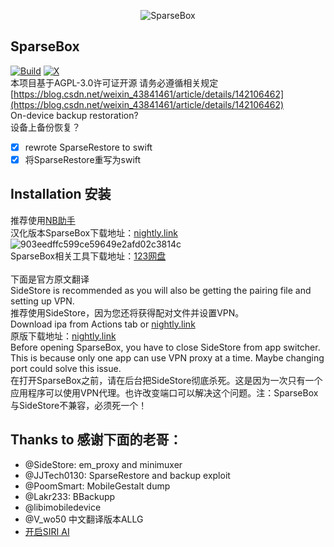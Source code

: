 <p align="center">
  <img src="https://socialify.git.ci/136478738/SparseBox/image?description=1&descriptionEditable=ALLG%E6%B1%89%E5%8C%96&font=Bitter&forks=1&issues=1&language=1&name=1&owner=1&pattern=Floating%20Cogs&pulls=1&stargazers=1&theme=Auto" alt="SparseBox"/> 
</p>

## SparseBox

[![Build](https://github.com/136478738/SparseBox/actions/workflows/Build.yml/badge.svg?branch=main)](https://github.com/136478738/SparseBox/actions/workflows/Build.yml)
[![X](https://img.shields.io/twitter/follow/V_wo50)](https://x.com/V_wo50)
<br>本项目基于AGPL-3.0许可证开源 请务必遵循相关规定[https://blog.csdn.net/weixin_43841461/article/details/142106462](https://blog.csdn.net/weixin_43841461/article/details/142106462)
<br>On-device backup restoration?
<br>设备上备份恢复？
- [x] rewrote SparseRestore to swift
- [x] 将SparseRestore重写为swift

## Installation 安装
推荐使用[NB助手](https://nbtool8.com/index.html)
<br>汉化版本SparseBox下载地址：[nightly.link](https://nightly.link/136478738/SparseBox/workflows/Build/main/artifact.zip)
![903eedffc599ce59649e2afd02c3814c](https://github.com/user-attachments/assets/c92443a9-9b1b-41c7-b81c-69a1f4562a64)
<br>SparseBox相关工具下载地址：[123网盘](https://www.123pan.com/s/OnUlVv-yxeU3)
<br><br>下面是官方原文翻译
<br>SideStore is recommended as you will also be getting the pairing file and setting up VPN.
<br>推荐使用SideStore，因为您还将获得配对文件并设置VPN。
<br>Download ipa from Actions tab or [nightly.link](https://nightly.link/khanhduytran0/SparseBox/workflows/build/main/artifact.zip)
<br>原版下载地址：[nightly.link](https://nightly.link/khanhduytran0/SparseBox/workflows/build/main/artifact.zip)
<br>Before opening SparseBox, you have to close SideStore from app switcher. This is because only one app can use VPN proxy at a time. Maybe changing port could solve this issue.
<br>在打开SparseBox之前，请在后台把SideStore彻底杀死。这是因为一次只有一个应用程序可以使用VPN代理。也许改变端口可以解决这个问题。注：SparseBox与SideStore不兼容，必须死一个！
## Thanks to 感谢下面的老哥：
- @SideStore: em_proxy and minimuxer
- @JJTech0130: SparseRestore and backup exploit
- @PoomSmart: MobileGestalt dump
- @Lakr233: BBackupp
- @libimobiledevice
- @V_wo50 中文翻译版本ALLG
- [开启SIRI AI](https://gist.github.com/f1shy-dev/23b4a78dc283edd30ae2b2e6429129b5#file-best_sae_trick-md)
